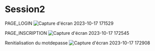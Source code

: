# Session2
PAGE_LOGIN
![Capture d'écran 2023-10-17 171529](https://github.com/safae12-1/Session2/assets/124156186/2cc3b622-fcd3-4cff-b3cc-d4079eb2c15e)

PAGE_INSCRIPTION
![Capture d'écran 2023-10-17 172545](https://github.com/safae12-1/Session2/assets/124156186/66a15974-32b3-499d-bbd0-f5aa0e0d1ee2)

Renitialisation du motdepasse
![Capture d'écran 2023-10-17 172908](https://github.com/safae12-1/Session2/assets/124156186/7fb3e42c-8647-4094-a83e-34d7248aaccb)


